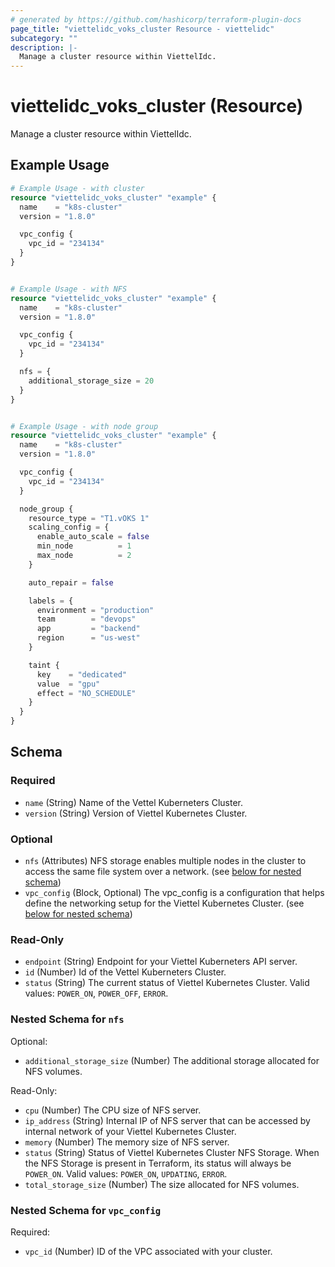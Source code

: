 ```yaml
---
# generated by https://github.com/hashicorp/terraform-plugin-docs
page_title: "viettelidc_voks_cluster Resource - viettelidc"
subcategory: ""
description: |-
  Manage a cluster resource within ViettelIdc.
---
```


# viettelidc_voks_cluster (Resource)

Manage a cluster resource within ViettelIdc.

## Example Usage

```terraform
# Example Usage - with cluster
resource "viettelidc_voks_cluster" "example" {
  name    = "k8s-cluster"
  version = "1.8.0"

  vpc_config {
    vpc_id = "234134"
  }
}


# Example Usage - with NFS
resource "viettelidc_voks_cluster" "example" {
  name    = "k8s-cluster"
  version = "1.8.0"

  vpc_config {
    vpc_id = "234134"
  }

  nfs = {
    additional_storage_size = 20
  }
}


# Example Usage - with node group
resource "viettelidc_voks_cluster" "example" {
  name    = "k8s-cluster"
  version = "1.8.0"

  vpc_config {
    vpc_id = "234134"
  }

  node_group {
    resource_type = "T1.vOKS 1"
    scaling_config = {
      enable_auto_scale = false
      min_node          = 1
      max_node          = 2
    }

    auto_repair = false

    labels = {
      environment = "production"
      team        = "devops"
      app         = "backend"
      region      = "us-west"
    }

    taint {
      key    = "dedicated"
      value  = "gpu"
      effect = "NO_SCHEDULE"
    }
  }
}
```

<!-- schema generated by tfplugindocs -->
## Schema

### Required

- `name` (String) Name of the Vettel Kuberneters Cluster.
- `version` (String) Version of Viettel Kubernetes Cluster.

### Optional

- `nfs` (Attributes) NFS storage enables multiple nodes in the cluster to access the same file system over a network. (see [below for nested schema](#nestedatt--nfs))
- `vpc_config` (Block, Optional) The vpc_config is a configuration that helps define the networking setup for the Viettel Kubernetes Cluster. (see [below for nested schema](#nestedblock--vpc_config))

### Read-Only

- `endpoint` (String) Endpoint for your Viettel Kuberneters API server.
- `id` (Number) Id of the Vettel Kuberneters Cluster.
- `status` (String) The current status of Viettel Kubernetes Cluster. Valid values: `POWER_ON`, `POWER_OFF`, `ERROR`.

<a id="nestedatt--nfs"></a>
### Nested Schema for `nfs`

Optional:

- `additional_storage_size` (Number) The additional storage allocated for NFS volumes.

Read-Only:

- `cpu` (Number) The CPU size of NFS server.
- `ip_address` (String) Internal IP of NFS server that can be accessed by internal network of your Viettel Kubernetes Cluster.
- `memory` (Number) The memory size of NFS server.
- `status` (String) Status of Viettel Kubernetes Cluster NFS Storage. When the NFS Storage is present in Terraform, its status will always be `POWER_ON`. Valid values: `POWER_ON`, `UPDATING`, `ERROR`.
- `total_storage_size` (Number) The size allocated for NFS volumes.


<a id="nestedblock--vpc_config"></a>
### Nested Schema for `vpc_config`

Required:

- `vpc_id` (Number) ID of the VPC associated with your cluster.
